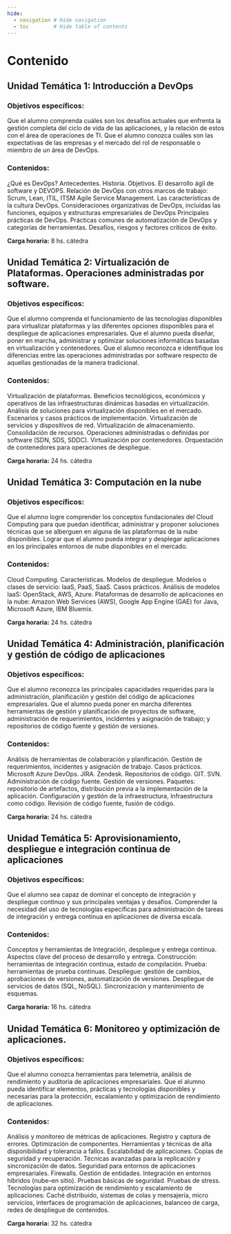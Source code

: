 ```yaml
---
hide:
  - navigation # Hide navigation
  - toc        # Hide table of contents
---
```


# Contenido

## Unidad Temática 1: Introducción a DevOps

### Objetivos específicos:
Que el alumno comprenda cuáles son los desafíos actuales que enfrenta la gestión completa del ciclo de vida de las aplicaciones, y la relación de estos con el área de operaciones de TI. Que el alumno conozca cuáles son las expectativas de las empresas y el mercado del rol de responsable o miembro de un área de DevOps.
### Contenidos:
¿Qué es DevOps? Antecedentes. Historia. Objetivos. El desarrollo ágil de software y DEVOPS. Relación de DevOps con otros marcos de trabajo: Scrum, Lean, ITIL, ITSM Agile Service Management. Las características de la cultura DevOps. Consideraciones organizativas de DevOps, incluidas las funciones, equipos y estructuras empresariales de DevOps
Principales prácticas de DevOps. Prácticas comunes de automatización de DevOps y categorías de herramientas. Desafíos, riesgos y factores críticos de éxito.  

**Carga horaria:** 8 hs. cátedra

## Unidad Temática 2: Virtualización de Plataformas. Operaciones administradas por software.

### Objetivos específicos: 
Que el alumno comprenda el funcionamiento de las tecnologías disponibles para virtualizar plataformas y las diferentes opciones disponibles para el despliegue de aplicaciones empresariales. Que el alumno pueda diseñar, poner en marcha, administrar y optimizar soluciones informáticas basadas en virtualización y contenedores. Que el alumno reconozca e identifique los diferencias entre las operaciones administradas por software respecto de aquellas gestionadas de la manera tradicional.
### Contenidos:
Virtualización de plataformas. Beneficios tecnológicos, económicos y operativos de las infraestructuras dinámicas basadas en virtualización. Análisis de soluciones para virtualización disponibles en el mercado. Escenarios y casos prácticos de implementación.
Virtualización de servicios y dispositivos de red. Virtualización de almacenamiento. Consolidación de recursos. Operaciones administradas o definidas por software (SDN, SDS, SDDC).
Virtualización por contenedores. Orquestación de contenedores para operaciones de despliegue.  

**Carga horaria:** 24 hs. cátedra

## Unidad Temática 3: Computación en la nube

### Objetivos específicos: 
Que el alumno logre comprender los conceptos fundacionales del Cloud Computing para que puedan identificar, administrar y proponer soluciones técnicas que se alberguen en alguna de las plataformas de la nube disponibles.  Lograr que el alumno pueda integrar y desplegar aplicaciones en los principales entornos de nube disponibles en el mercado.
### Contenidos:
Cloud Computing. Características. Modelos de despliegue. Modelos o clases de servicio: IaaS, PaaS, SaaS. 
Casos prácticos. Análisis de modelos IaaS: OpenStack, AWS, Azure. Plataformas de desarrollo de aplicaciones en la nube: Amazon Web Services (AWS), Google App Engine (GAE) for Java, Microsoft Azure, IBM Bluemix.  

**Carga horaria:** 24 hs. cátedra

## Unidad Temática 4: Administración, planificación y gestión de código de aplicaciones

### Objetivos específicos:
Que el alumno reconozca las principales capacidades requeridas para la administración, planificación y gestión del código de aplicaciones empresariales.
Que el alumno pueda poner en marcha diferentes herramientas de gestión y planificación de proyectos de software, administración de requerimientos, incidentes y asignación de trabajo; y repositorios de código fuente y gestión de versiones.
### Contenidos:
Análisis de herramientas de colaboración y planificación. Gestión de requerimientos, incidentes y asignación de trabajo. Casos prácticos. Microsoft Azure DevOps. JIRA. Zendesk.
Repositorios de código. GIT. SVN. Administración de código fuente. Gestión de versiones. Paquetes: repositorio de artefactos, distribución previa a la implementación de la aplicación. Configuración y gestión de la infraestructura, Infraestructura como código. Revisión de código fuente, fusión de código.  

**Carga horaria:** 24 hs. cátedra

## Unidad Temática 5: Aprovisionamiento, despliegue e integración continua de aplicaciones

### Objetivos específicos:
Que el alumno sea capaz de dominar el concepto de integración y despliegue continuo y sus principales ventajas y desafíos.
Comprender la necesidad del uso de tecnologías específicas para administración de tareas de integración y entrega continua en aplicaciones de diversa escala.
### Contenidos:
Conceptos y herramientas de Integración, despliegue y entrega continua. Aspectos clave del proceso de desarrollo y entrega. Construcción: herramientas de integración continua, estado de compilación. Prueba: herramientas de prueba continuas.
Despliegue: gestión de cambios, aprobaciones de versiones, automatización de versiones. Despliegue de servicios de datos (SQL, NoSQL). Sincronización y mantenimiento de esquemas. 

**Carga horaria:** 16 hs. cátedra

## Unidad Temática 6: Monitoreo y optimización de aplicaciones.

### Objetivos específicos:
Que el alumno conozca herramientas para telemetría, análisis de rendimiento y auditoria de aplicaciones empresariales.
Que el alumno pueda identificar elementos, prácticas y tecnologías disponibles y necesarias para la protección, escalamiento y optimización de rendimiento de aplicaciones.
### Contenidos:
Análisis y monitoreo de métricas de aplicaciones. Registro y captura de errores. Optimización de componentes. Herramientas y técnicas de alta disponibilidad y tolerancia a fallos. Escalabilidad de aplicaciones. Copias de seguridad y recuperación. Técnicas avanzadas para la replicación y sincronización de datos.
Seguridad para entornos de aplicaciones empresariales. Firewalls. Gestión de entidades. Integración en entornos híbridos (nube–en sitio). Pruebas básicas de seguridad. Pruebas de stress.
Tecnologías para optimización de rendimiento y escalamiento de aplicaciones: Caché distribuido, sistemas de colas y mensajería, micro servicios, interfaces de programación de aplicaciones, balanceo de carga, redes de despliegue de contenidos.  

**Carga horaria:** 32 hs. cátedra